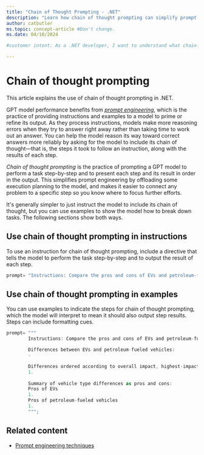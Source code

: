 ```yaml
---
title: "Chain of Thought Prompting - .NET"
description: "Learn how chain of thought prompting can simplify prompt engineering."
author: catbutler
ms.topic: concept-article #Don't change.
ms.date: 04/10/2024

#customer intent: As a .NET developer, I want to understand what chain-of-thought prompting is and how it can help me save time and get better completions out of prompt engineering.

---
```


# Chain of thought prompting 

This article explains the use of chain of thought prompting in .NET.

GPT model performance benefits from [*prompt engineering*](prompt-engineering-in-dot-net.md), which is the practice of providing instructions and examples to a model to prime or refine its output. As they process instructions, models make more reasoning errors when they try to answer right away rather than taking time to work out an answer. You can help the model reason its way toward correct answers more reliably by asking for the model to include its chain of thought&mdash;that is, the steps it took to follow an instruction, along with the results of each step.

*Chain of thought prompting* is the practice of prompting a GPT model to perform a task step-by-step and to present each step and its result in order in the output. This simplifies prompt engineering by offloading some execution planning to the model, and makes it easier to connect any problem to a specific step so you know where to focus further efforts.

It's generally simpler to just instruct the model to include its chain of thought, but you can use examples to show the model how to break down tasks. The following sections show both ways.

## Use chain of thought prompting in instructions

To use an instruction for chain of thought prompting, include a directive that tells the model to perform the task step-by-step and to output the result of each step.

```csharp
prompt= "Instructions: Compare the pros and cons of EVs and petroleum-fueled vehicles. Break the task into steps, and output the result of each step as you perform it."; 
```

## Use chain of thought prompting in examples

You can use examples to indicate the steps for chain of thought prompting, which the model will interpret to mean it should also output step results. Steps can include formatting cues.

```csharp
prompt= """
        Instructions: Compare the pros and cons of EVs and petroleum-fueled vehicles.

        Differences between EVs and petroleum-fueled vehicles:
        - 

        Differences ordered according to overall impact, highest-impact first: 
        1. 
        
        Summary of vehicle type differences as pros and cons:
        Pros of EVs
        1.
        Pros of petroleum-fueled vehicles
        1. 
        """;
```

## Related content

- [Prompt engineering techniques](/azure/ai-services/openai/concepts/advanced-prompt-engineering)
